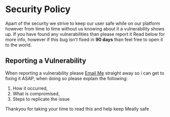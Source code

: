 # Security Policy
Apart of the security we strive to keep our user safe while on our platform however from time to time without us knowing about it a vulnerability shows up. If you have found any vulnerabilities than please report it Read below for more info, however if this bug isn't fixed in **90 days** than feel free to open it to the world. 


## Reporting a Vulnerability
When reporting a vulnerability please [Email Me](jacob35422@gmail.com) straight away so i can get to fixing it ASAP, when doing so please explain the following:
1. How it occurred, 
2. What is compromised, 
3. Steps to replicate the issue
    

Thankyou for taking your time to read this and help keep Meally safe
